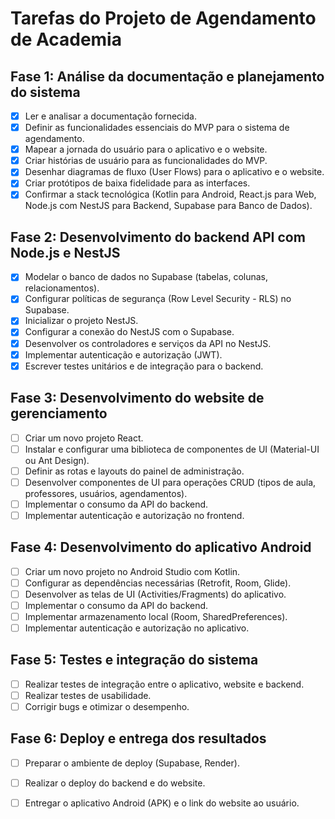 # Tarefas do Projeto de Agendamento de Academia

## Fase 1: Análise da documentação e planejamento do sistema
- [x] Ler e analisar a documentação fornecida.
- [x] Definir as funcionalidades essenciais do MVP para o sistema de agendamento.
- [x] Mapear a jornada do usuário para o aplicativo e o website.
- [x] Criar histórias de usuário para as funcionalidades do MVP.
- [x] Desenhar diagramas de fluxo (User Flows) para o aplicativo e o website.
- [x] Criar protótipos de baixa fidelidade para as interfaces.
- [x] Confirmar a stack tecnológica (Kotlin para Android, React.js para Web, Node.js com NestJS para Backend, Supabase para Banco de Dados).

## Fase 2: Desenvolvimento do backend API com Node.js e NestJS
- [x] Modelar o banco de dados no Supabase (tabelas, colunas, relacionamentos).
- [x] Configurar políticas de segurança (Row Level Security - RLS) no Supabase.
- [x] Inicializar o projeto NestJS.
- [x] Configurar a conexão do NestJS com o Supabase.
- [x] Desenvolver os controladores e serviços da API no NestJS.
- [x] Implementar autenticação e autorização (JWT).
- [x] Escrever testes unitários e de integração para o backend.

## Fase 3: Desenvolvimento do website de gerenciamento
- [ ] Criar um novo projeto React.
- [ ] Instalar e configurar uma biblioteca de componentes de UI (Material-UI ou Ant Design).
- [ ] Definir as rotas e layouts do painel de administração.
- [ ] Desenvolver componentes de UI para operações CRUD (tipos de aula, professores, usuários, agendamentos).
- [ ] Implementar o consumo da API do backend.
- [ ] Implementar autenticação e autorização no frontend.

## Fase 4: Desenvolvimento do aplicativo Android
- [ ] Criar um novo projeto no Android Studio com Kotlin.
- [ ] Configurar as dependências necessárias (Retrofit, Room, Glide).
- [ ] Desenvolver as telas de UI (Activities/Fragments) do aplicativo.
- [ ] Implementar o consumo da API do backend.
- [ ] Implementar armazenamento local (Room, SharedPreferences).
- [ ] Implementar autenticação e autorização no aplicativo.

## Fase 5: Testes e integração do sistema
- [ ] Realizar testes de integração entre o aplicativo, website e backend.
- [ ] Realizar testes de usabilidade.
- [ ] Corrigir bugs e otimizar o desempenho.

## Fase 6: Deploy e entrega dos resultados
- [ ] Preparar o ambiente de deploy (Supabase, Render).
- [ ] Realizar o deploy do backend e do website.
- [ ] Entregar o aplicativo Android (APK) e o link do website ao usuário.


